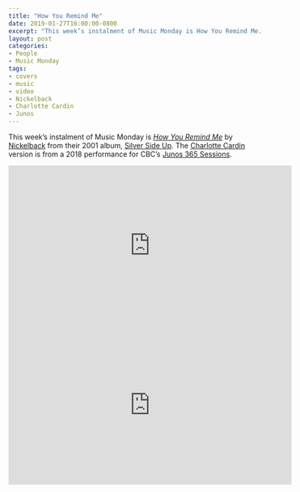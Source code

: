 ```yaml
---
title: "How You Remind Me"
date: 2019-01-27T16:00:00-0800
excerpt: "This week’s instalment of Music Monday is How You Remind Me. The 2001 Nickelback original and a 2018 cover by Charlotte Cardin."
layout: post
categories:
- People
- Music Monday
tags:
- covers
- music
- video
- Nickelback
- Charlotte Cardin
- Junos
---
```

This week’s instalment of Music Monday is [_How You Remind Me_](https://en.wikipedia.org/wiki/How_You_Remind_Me) by
[Nickelback](http://nickelback.com/) from their 2001 album,
[Silver Side Up](https://en.wikipedia.org/wiki/Silver_Side_Up). The [Charlotte Cardin](http://www.charlottecardin.com/)
version is from a 2018 performance for CBC’s [Junos 365 Sessions](https://www.cbc.ca/music/junos).

<div class="video-container">
<iframe width="560" height="315" src="https://www.youtube.com/embed/1cQh1ccqu8M" frameborder="0" allowfullscreen></iframe>
</div>

<div class="video-container">
<iframe width="560" height="315" src="https://www.youtube.com/embed/4dKHKuknMN8" frameborder="0" allowfullscreen></iframe>
</div>
